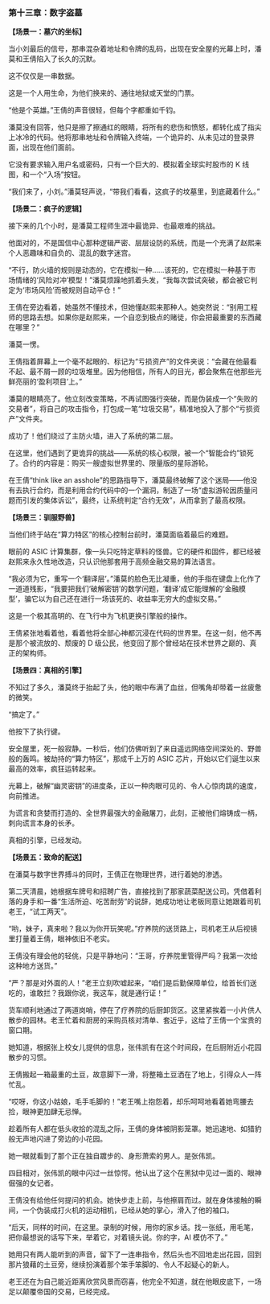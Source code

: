 ﻿### **第十三章：数字盗墓**

**【场景一：墓穴的坐标】**

当小刘最后的信号，那串混杂着地址和令牌的乱码，出现在安全屋的光幕上时，潘莫和王倩陷入了长久的沉默。

这不仅仅是一串数据。

这是一个人用生命，为他们换来的、通往地狱或天堂的门票。

“他是个英雄。”王倩的声音很轻，但每个字都重如千钧。

潘莫没有回答，他只是擦了擦通红的眼睛，将所有的悲伤和愤怒，都转化成了指尖上冰冷的代码。他将那串地址和令牌输入终端，一个诡异的、从未见过的登录界面，出现在他们面前。

它没有要求输入用户名或密码，只有一个巨大的、模拟着全球实时股市的 K 线图，和一个“入场”按钮。

“我们来了，小刘。”潘莫轻声说，“带我们看看，这疯子的坟墓里，到底藏着什么。”

**【场景二：疯子的逻辑】**

接下来的几个小时，是潘莫工程师生涯中最诡异、也最艰难的挑战。

他面对的，不是国信中心那种逻辑严密、层层设防的系统，而是一个充满了赵熙来个人恶趣味和自负的、混乱的数字迷宫。

“不行，防火墙的规则是动态的，它在模拟一种……该死的，它在模拟一种基于市场情绪的‘风险对冲’模型！”潘莫烦躁地抓着头发，“我每次尝试突破，都会被它判定为‘市场风险’而被规则自动平仓！”

王倩在旁边看着，她虽然不懂技术，但她懂赵熙来那种人。她突然说：“别用工程师的思路去想。如果你是赵熙来，一个自恋到极点的赌徒，你会把最重要的东西藏在哪里？”

潘莫一愣。

王倩指着屏幕上一个毫不起眼的、标记为“亏损资产”的文件夹说：“会藏在他最看不起、最不屑一顾的垃圾堆里。因为他相信，所有人的目光，都会聚焦在他那些光鲜亮丽的‘盈利项目’上。”

潘莫的眼睛亮了。他立刻改变策略，不再试图强行突破，而是伪装成一个“失败的交易者”，将自己的攻击指令，打包成一笔“垃圾交易”，精准地投入了那个“亏损资产”文件夹。

成功了！他们绕过了主防火墙，进入了系统的第二层。

在这里，他们遇到了更诡异的挑战——系统的核心权限，被一个“智能合约”锁死了。合约的内容是：购买一艘虚拟世界里的、限量版的星际游轮。

在王倩“think like an asshole”的思路指导下，潘莫最终破解了这个迷局——他没有去执行合约，而是利用合约代码中的一个漏洞，制造了一场“虚拟游轮因质量问题而引发的集体诉讼”，最终，让系统判定“合约无效”，从而拿到了最高权限。

**【场景三：驯服野兽】**

当他们终于站在“算力特区”的核心控制台前时，潘莫面临着最后的难题。

眼前的 ASIC 计算集群，像一头只吃特定草料的怪兽。它的硬件和固件，都已经被赵熙来永久性地改造，只认识他那套用于高频金融交易的算法语言。

“我必须为它，重写一个‘翻译层’。”潘莫的脸色无比凝重，他的手指在键盘上化作了一道道残影，“我要把我们‘破解密钥’的数学问题，‘翻译’成它能理解的‘金融模型’，骗它以为自己还在进行一场该死的、收益率无穷大的虚拟交易。”

这是一个极其高明的、在飞行中为飞机更换引擎般的操作。

王倩紧张地看着他，看着他将全部心神都沉浸在代码的世界里。在这一刻，他不再是那个被流放的、颓废的 D 级公民，他变回了那个曾经站在技术世界之巅的、真正的架构师。

**【场景四：真相的引擎】**

不知过了多久，潘莫终于抬起了头，他的眼中布满了血丝，但嘴角却带着一丝疲惫的微笑。

“搞定了。”

他按下了执行键。

安全屋里，死一般寂静。一秒后，他们仿佛听到了来自遥远网络空间深处的、野兽般的轰鸣。被劫持的“算力特区”，那成千上万的 ASIC 芯片，开始以它们诞生以来最高的效率，疯狂运转起来。

光幕上，破解“幽灵密钥”的进度条，正以一种肉眼可见的、令人心惊肉跳的速度，向前推进。

为谎言和贪婪而打造的、全世界最强大的金融屠刀，此刻，正被他们熔铸成一柄，刺向谎言本身的长矛。

真相的引擎，已经发动。

**【场景五：致命的配送】**

在潘莫与数字世界搏斗的同时，王倩正在物理世界，进行着她的渗透。

第二天清晨，她根据车牌号和招聘广告，直接找到了那家蔬菜配送公司。凭借着利落的身手和一番“生活所迫、吃苦耐劳”的说辞，她成功地让老板同意让她跟着司机老王，“试工两天”。

“哟，妹子，真来啦？我以为你开玩笑呢。”疗养院的送货路上，司机老王从后视镜里打量着王倩，眼神依旧不老实。

王倩没有理会他的轻佻，只是平静地问：“王哥，疗养院里管得严吗？我第一次给这种地方送货。”

“严？那是对外面的人！”老王立刻吹嘘起来，“咱们是后勤保障单位，给首长们送吃的，谁敢拦？我跟你说，我这车，就是通行证！”

货车顺利地通过了两道岗哨，停在了疗养院的后厨卸货区。这里紧挨着一小片供人散步的园林。老王忙着和厨房的采购员核对清单、套近乎，这给了王倩一个宝贵的窗口期。

她知道，根据张上校女儿提供的信息，张伟凯有在这个时间段，在后厨附近小花园散步的习惯。

王倩搬起一箱最重的土豆，故意脚下一滑，将整箱土豆洒在了地上，引得众人一阵忙乱。

“哎呀，你这小姑娘，毛手毛脚的！”老王嘴上抱怨着，却乐呵呵地看着她弯腰去捡，眼神更加肆无忌惮。

趁着所有人都在低头收拾的混乱之际，王倩的身体被阴影笼罩。她迅速地、如猎豹般无声地闪进了旁边的小花园。

她一眼就看到了那个正在独自踱步的、身形萧索的男人。是张伟凯。

四目相对，张伟凯的眼中闪过一丝惊愕。他认出了这个在黑狱中见过一面的、眼神倔强的女记者。

王倩没有给他任何提问的机会。她快步走上前，与他擦肩而过。就在身体接触的瞬间，一个伪装成打火机的运动相机，已经从她的掌心，滑入了他的袖口。

“后天，同样的时间，在这里。录制的时候，用你的家乡话。找一张纸，用毛笔，把你最想说的话写下来，举着它，对着镜头说。你的字，AI 模仿不了。”

她用只有两人能听到的声音，留下了一连串指令，然后头也不回地走出花园，回到那片狼藉的土豆旁，继续扮演着那个笨手笨脚的、令人不起疑心的新人。

老王还在为自己能近距离欣赏风景而窃喜，他完全不知道，就在他眼皮底下，一场足以颠覆帝国的交易，已经完成。
